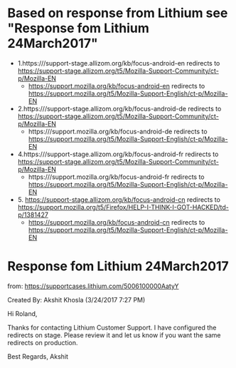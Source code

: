 # Based on response from Lithium see "Response fom Lithium 24March2017"
* 1\.https:///support-stage.allizom.org/kb/focus-android-en redirects to https://support-stage.allizom.org/t5/Mozilla-Support-Community/ct-p/Mozilla-EN 
  * https://support.mozilla.org/kb/focus-android-en redirects to https://support.mozilla.org/t5/Mozilla-Support-English/ct-p/Mozilla-EN
* 2\.https:///support-stage.allizom.org/kb/focus-android-de redirects to https://support-stage.allizom.org/t5/Mozilla-Support-Community/ct-p/Mozilla-EN
  * https:///support.mozilla.org/kb/focus-android-de redirects to https://support.mozilla.org/t5/Mozilla-Support-English/ct-p/Mozilla-EN
* 4\.https:///support-stage.allizom.org/kb/focus-android-fr redirects to https://support-stage.allizom.org/t5/Mozilla-Support-Community/ct-p/Mozilla-EN
  * https:///support.mozilla.org/kb/focus-android-fr redirects to https://support.mozilla.org/t5/Mozilla-Support-English/ct-p/Mozilla-EN
* 5\. https://support-stage.allizom.org/kb/focus-android-cn redirects to https://support.mozilla.org/t5/Firefox/HELP-I-THINK-I-GOT-HACKED/td-p/1381427
  * https://support.mozilla.org/kb/focus-android-cn redirects to https://support.mozilla.org/t5/Mozilla-Support-English/ct-p/Mozilla-EN

# Response fom Lithium 24March2017
from: https://supportcases.lithium.com/5006100000AatyY

Created By: Akshit Khosla (3/24/2017 7:27 PM)

Hi Roland,

Thanks for contacting Lithium Customer Support. I have configured the redirects on stage. Please review it and let us know if you want the same redirects on production.

Best Regards,
Akshit
